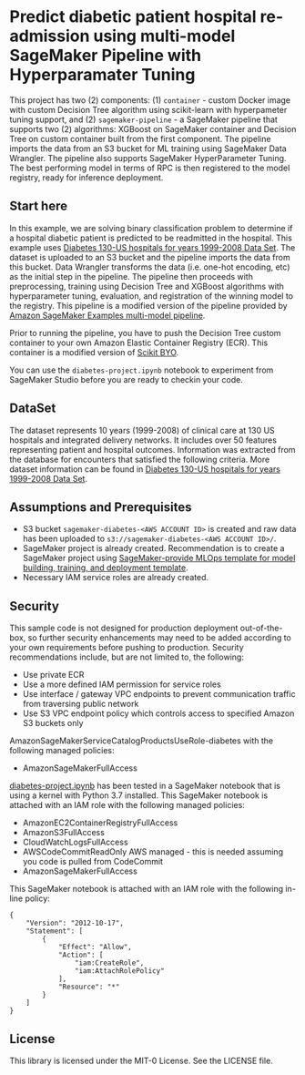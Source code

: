 # Predict diabetic patient hospital re-admission using multi-model SageMaker Pipeline with Hyperparamater Tuning

This project has two (2) components: (1) `container` - custom Docker image with custom Decision Tree  algorithm using scikit-learn with hyperpameter tuning support, and (2) `sagemaker-pipeline` - a SageMaker pipeline that supports two (2) algorithms: XGBoost on SageMaker container and Decision Tree on custom container built from the first component. The pipeline imports the data from an S3 bucket for ML training using SageMaker Data Wrangler. The pipeline also supports SageMaker HyperParameter Tuning. The best performing model in terms of RPC is then registered to the model registry, ready for inference deployment.

## Start here

In this example, we are solving binary classification problem to determine if a hospital diabetic patient is predicted to be readmitted in the hospital. This example uses [Diabetes 130-US hospitals for years 1999-2008 Data Set](https://archive.ics.uci.edu/ml/datasets/diabetes+130-us+hospitals+for+years+1999-2008). The dataset is uploaded to an S3 bucket and the pipeline imports the data from this bucket. Data Wrangler transforms the data (i.e. one-hot encoding, etc) as the initial step in the pipeline. The pipeline then proceeds with preprocessing, training using Decision Tree and XGBoost algorithms with hyperparameter tuning, evaluation, and registration of the winning model to the registry. This pipeline is a modified version of the pipeline provided by [Amazon SageMaker Examples multi-model pipeline](https://github.com/aws/amazon-sagemaker-examples/tree/main/sagemaker-pipeline-multi-model).

Prior to running the pipeline, you have to push the Decision Tree custom container to your own Amazon Elastic Container Registry (ECR). This container is a modified version of [Scikit BYO](https://github.com/aws/amazon-sagemaker-examples/tree/main/advanced_functionality/scikit_bring_your_own/container).

You can use the `diabetes-project.ipynb` notebook to experiment from SageMaker Studio before you are ready to checkin your code.

## DataSet

The dataset represents 10 years (1999-2008) of clinical care at 130 US hospitals and integrated delivery networks. It includes over 50 features representing patient and hospital outcomes. Information was extracted from the database for encounters that satisfied the following criteria. More dataset information can be found in [Diabetes 130-US hospitals for years 1999-2008 Data Set](https://archive.ics.uci.edu/ml/datasets/diabetes+130-us+hospitals+for+years+1999-2008).

## Assumptions and Prerequisites

- S3 bucket `sagemaker-diabetes-<AWS ACCOUNT ID>` is created and raw data has been uploaded to `s3://sagemaker-diabetes-<AWS ACCOUNT ID>/`.
- SageMaker project is already created. Recommendation is to create a SageMaker project using [SageMaker-provide MLOps template for model building, training, and deployment template](https://docs.aws.amazon.com/sagemaker/latest/dg/sagemaker-projects-templates-sm.html#sagemaker-projects-templates-code-commit).
- Necessary IAM service roles are already created.

## Security

This sample code is not designed for production deployment out-of-the-box, so further security enhancements may need to be added according to your own requirements before pushing to production. Security recommendations include, but are not limited to, the following:
- Use private ECR
- Use a more defined IAM permission for service roles
- Use interface / gateway VPC endpoints to prevent communication traffic from traversing public network
- Use S3 VPC endpoint policy which controls access to specified Amazon S3 buckets only

AmazonSageMakerServiceCatalogProductsUseRole-diabetes with the following managed policies:
- AmazonSageMakerFullAccess


[diabetes-project.ipynb](diabates-project.ipynb) has been tested in a SageMaker notebook that is using a kernel with Python 3.7 installed. This SageMaker notebook is attached with an IAM role with the following managed policies:
- AmazonEC2ContainerRegistryFullAccess
- AmazonS3FullAccess
- CloudWatchLogsFullAccess
- AWSCodeCommitReadOnly	AWS managed	- this is needed assuming you code is pulled from CodeCommit
- AmazonSageMakerFullAccess

This SageMaker notebook is attached with an IAM role with the following in-line policy:
```
{
    "Version": "2012-10-17",
    "Statement": [
        {
            "Effect": "Allow",
            "Action": [
                "iam:CreateRole",
                "iam:AttachRolePolicy"
            ],
            "Resource": "*"
        }
    ]
}
```

## License

This library is licensed under the MIT-0 License. See the LICENSE file.
